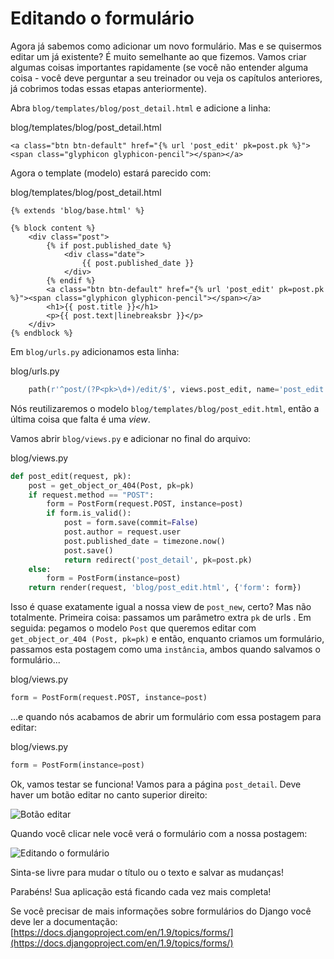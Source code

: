 # Editando o formulário

Agora já sabemos como adicionar um novo formulário. Mas e se quisermos editar um já existente? É muito semelhante ao que fizemos. Vamos criar algumas coisas importantes rapidamente \(se você não entender alguma coisa - você deve perguntar a seu treinador ou veja os capítulos anteriores, já cobrimos todas essas etapas anteriormente\).

Abra `blog/templates/blog/post_detail.html` e adicione a linha:

blog/templates/blog/post\_detail.html

```markup
<a class="btn btn-default" href="{% url 'post_edit' pk=post.pk %}"><span class="glyphicon glyphicon-pencil"></span></a>
```

Agora o template \(modelo\) estará parecido com:

blog/templates/blog/post\_detail.html

```markup
{% extends 'blog/base.html' %}

{% block content %}
    <div class="post">
        {% if post.published_date %}
            <div class="date">
                {{ post.published_date }}
            </div>
        {% endif %}
        <a class="btn btn-default" href="{% url 'post_edit' pk=post.pk %}"><span class="glyphicon glyphicon-pencil"></span></a>
        <h1>{{ post.title }}</h1>
        <p>{{ post.text|linebreaksbr }}</p>
    </div>
{% endblock %}
```

Em `blog/urls.py` adicionamos esta linha:

blog/urls.py

```python
    path(r'^post/(?P<pk>\d+)/edit/$', views.post_edit, name='post_edit'),
```

Nós reutilizaremos o modelo `blog/templates/blog/post_edit.html`, então a última coisa que falta é uma _view_.

Vamos abrir `blog/views.py` e adicionar no final do arquivo:

blog/views.py

```python
def post_edit(request, pk):
    post = get_object_or_404(Post, pk=pk)
    if request.method == "POST":
        form = PostForm(request.POST, instance=post)
        if form.is_valid():
            post = form.save(commit=False)
            post.author = request.user
            post.published_date = timezone.now()
            post.save()
            return redirect('post_detail', pk=post.pk)
    else:
        form = PostForm(instance=post)
    return render(request, 'blog/post_edit.html', {'form': form})
```

Isso é quase exatamente igual a nossa view de `post_new`, certo? Mas não totalmente. Primeira coisa: passamos um parâmetro extra `pk` de urls . Em seguida: pegamos o modelo `Post` que queremos editar com `get_object_or_404 (Post, pk=pk)` e então, enquanto criamos um formulário, passamos esta postagem como uma `instância`, ambos quando salvamos o formulário...

blog/views.py

```python
form = PostForm(request.POST, instance=post)
```

…e quando nós acabamos de abrir um formulário com essa postagem para editar:

blog/views.py

```python
form = PostForm(instance=post)
```

Ok, vamos testar se funciona! Vamos para a página `post_detail`. Deve haver um botão editar no canto superior direito:

![Bot&#xE3;o editar](https://tutorial.djangogirls.org/pt/django_forms/images/edit_button2.png)

Quando você clicar nele você verá o formulário com a nossa postagem:

![Editando o formul&#xE1;rio](https://tutorial.djangogirls.org/pt/django_forms/images/edit_form2.png)

Sinta-se livre para mudar o título ou o texto e salvar as mudanças!

Parabéns! Sua aplicação está ficando cada vez mais completa!

Se você precisar de mais informações sobre formulários do Django você deve ler a documentação: [https://docs.djangoproject.com/en/1.9/topics/forms/](https://docs.djangoproject.com/en/1.9/topics/forms/)

